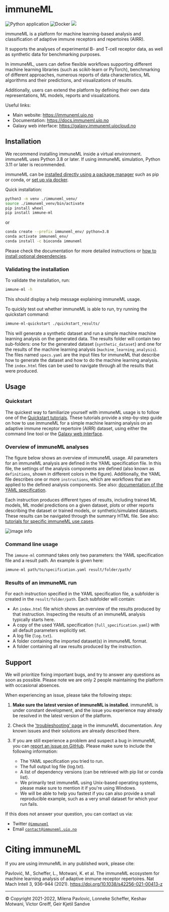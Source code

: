 # immuneML

![Python application](https://github.com/uio-bmi/immuneML/workflows/Python%20application/badge.svg?branch=master)
![Docker](https://github.com/uio-bmi/immuneML/workflows/Docker/badge.svg?branch=master)
[![](https://img.shields.io/static/v1?label=AIRR-C%20sw-tools%20v1&message=compliant&color=008AFF&labelColor=000000&style=plastic)](https://docs.airr-community.org/en/stable/swtools/airr_swtools_standard.html)

immuneML is a platform for machine learning-based analysis and 
classification of adaptive immune receptors and repertoires (AIRR).

It supports the analyses of experimental B- and T-cell receptor data,
as well as synthetic data for benchmarking purposes.

In immuneML, users can define flexible workflows supporting different
machine learning libraries (such as scikit-learn or PyTorch), benchmarking of different approaches, numerous reports
of data characteristics, ML algorithms and their predictions, and
visualizations of results.

Additionally, users can extend the platform by defining their own data 
representations, ML models, reports and visualizations.


Useful links:
- Main website: https://immuneml.uio.no
- Documentation: https://docs.immuneml.uio.no
- Galaxy web interface: https://galaxy.immuneml.uiocloud.no



## Installation


We recommend installing immuneML inside a virtual environment.
immuneML uses Python 3.8 or later. If using immuneML simulation, Python 3.11 or later is recommended.

immuneML can be [installed directly using a package manager](<https://docs.immuneml.uio.no/latest/installation/install_with_package_manager.html#>) such as pip or conda,
or [set up via docker](<https://docs.immuneml.uio.no/latest/installation/installation_docker.html>).

Quick installation:

```bash
python3 -m venv ./immuneml_venv/
source ./immuneml_venv/bin/activate
pip install wheel
pip install immune-ml
```

or

```bash
conda create --prefix immuneml_env/ python=3.8
conda activate immuneml_env/
conda install -c bioconda immuneml
```

Please check the documentation for more detailed instructions or [how to install optional dependencies](<https://docs.immuneml.uio.no/latest/installation/install_with_package_manager.html#installing-optional-dependencies>).

### Validating the installation

To validate the installation, run:

```bash
immune-ml -h
```

This should display a help message explaining immuneML usage.

To quickly test out whether immuneML is able to run, try running the quickstart command:

```bash
immune-ml-quickstart ./quickstart_results/
```

This will generate a synthetic dataset and run a simple machine machine learning analysis 
on the generated data. The results folder will contain two sub-folders: one for the generated dataset (`synthetic_dataset`) 
and one for the results of the machine learning analysis (`machine_learning_analysis`). 
The files named `specs.yaml` are the input files for immuneML that describe how to generate 
the dataset and how to do the machine learning analysis. The `index.html` files can be used 
to navigate through all the results that were produced.

## Usage 

### Quickstart

The quickest way to familiarize yourself with immuneML usage is to follow
one of the [Quickstart tutorials](https://docs.immuneml.uio.no/quickstart.html).
These tutorials provide a step-by-step guide on how to use immuneML for a 
simple machine learning analysis on an adaptive immune receptor repertoire (AIRR) dataset,
using either the command line tool or the [Galaxy web interface](https://galaxy.immuneml.uiocloud.no). 


### Overview of immuneML analyses

The figure below shows an overview of immuneML usage. 
All parameters for an immuneML analysis are defined in the YAML specification file.
In this file, the settings of the analysis components are defined (also known as `definitions`, 
shown in different colors in the figure). 
Additionally, the YAML file describes one or more `instructions`, which are workflows that are
applied to the defined analysis components. 
See also: [documentation of the YAML specification](https://docs.immuneml.uio.no/latest/yaml_specs/how_to_specify_an_analysis_with_yaml.html).

Each instruction produces different types of results, including trained ML models, 
ML model predictions on a given dataset, plots or other reports describing the 
dataset or trained models, or synthetic/simulated datasets. 
These results can be navigated through the summary HTML file. 
See also: [tutorials for specific immuneML use cases](https://docs.immuneml.uio.no/latest/tutorials.html#).


![image info](https://docs.immuneml.uio.no/latest/_images/definitions_instructions_overview.png)


### Command line usage 

The `immune-ml` command takes only two parameters: the YAML specification file and a result path. 
An example is given here:

```bash
immune-ml path/to/specification.yaml result/folder/path/
```

### Results of an immuneML run

For each instruction specified in the YAML specification file, a subfolder is created in the 
`result/folder/path`. Each subfolder will contain:
- An `index.html` file which shows an overview of the results produced by that instruction. Inspecting the results of an immuneML analysis typically starts here. 
- A copy of the used YAML specification (`full_specification.yaml`) with all default parameters explicitly set.
- A log file (`log.txt`).
- A folder containing the imported dataset(s) in immuneML format.
- A folder containing all raw results produced by the instruction.

## Support

We will prioritize fixing important bugs, and try to answer any questions as soon as possible.
Please note we are only 2 people maintaining the platform with occasional absences.

When experiencing an issue, please take the following steps:

1. **Make sure the latest version of immuneML is installed.** immuneML is under constant development, and the issue you experience may already be resolved in the latest version of the platform.

2. Check the ['troubleshooting' page](<https://docs.immuneml.uio.no/latest/troubleshooting.html>) in the immuneML documentation. Any known issues and their solutions are already described there.

3. If you are still experience a problem and suspect a bug in immuneMl, you can [report an issue on GitHub](https://github.com/uio-bmi/immuneML/issues). Please make sure to include the following information:
    - The YAML specification you tried to run.
    - The full output log file (log.txt).
    - A list of dependency versions (can be retrieved with pip list or conda list).
    - We primarily test immuneML using Unix-based operating systems, please make sure to mention it if you're using Windows.
    - We will be able to help you fastest if you can also provide a small reproducible example, such as a very small dataset for which your run fails. 

  
If this does not answer your question, you can contact us via:
- Twitter [`@immuneml`](https://twitter.com/immuneml)
- Email [`contact@immuneml.uio.no`](mailto:contact@immuneml.uio.no)



# Citing immuneML

If you are using immuneML in any published work, please cite:

Pavlović, M., Scheffer, L., Motwani, K. et al. The immuneML ecosystem for machine learning analysis of adaptive immune 
receptor repertoires. Nat Mach Intell 3, 936–944 (2021). https://doi.org/10.1038/s42256-021-00413-z



<hr>


© Copyright 2021-2022, Milena Pavlovic, Lonneke Scheffer, Keshav Motwani, Victor Greiff, Geir Kjetil Sandve


